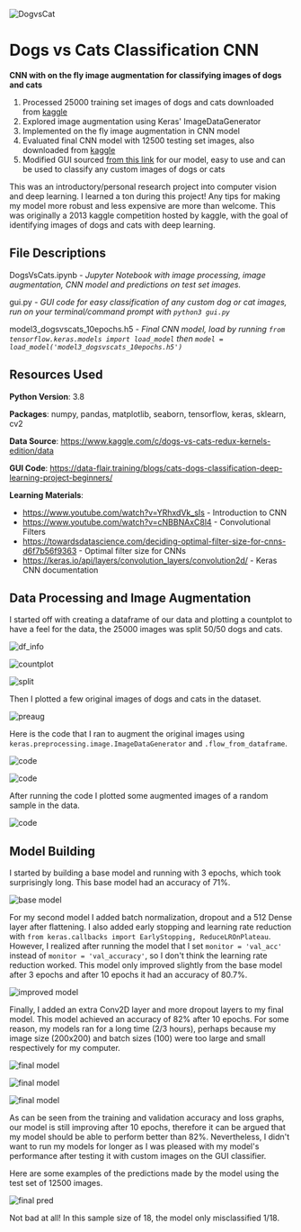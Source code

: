 ![DogvsCat](https://github.com/julianliu17/Dogs-vs-Cats-Classification-CNN/blob/main/Pictures/woof_meow.jpg "DogvsCat")
# Dogs vs Cats Classification CNN
**CNN with on the fly image augmentation for classifying images of dogs and cats**

1. Processed 25000 training set images of dogs and cats downloaded from [kaggle](https://www.kaggle.com/c/dogs-vs-cats-redux-kernels-edition/data)
2. Explored image augmentation using Keras' ImageDataGenerator
3. Implemented on the fly image augmentation in CNN model
4. Evaluated final CNN model with 12500 testing set images, also downloaded from [kaggle](https://www.kaggle.com/c/dogs-vs-cats-redux-kernels-edition/data)
5. Modified GUI sourced [from this link](https://data-flair.training/blogs/cats-dogs-classification-deep-learning-project-beginners/) for our model, easy to use and can be used to classify any custom images of dogs or cats

This was an introductory/personal research project into computer vision and deep learning. I learned a ton during this project! Any tips for making my model more robust and less expensive are more than welcome. This was originally a 2013 kaggle competition hosted by kaggle, with the goal of identifying images of dogs and cats with deep learning. 

## File Descriptions
DogsVsCats.ipynb - *Jupyter Notebook with image processing, image augmentation, CNN model and predictions on test set images.*

gui.py - *GUI code for easy classification of any custom dog or cat images, run on your terminal/command prompt with `python3 gui.py`*

model3_dogsvscats_10epochs.h5 - *Final CNN model, load by running `from tensorflow.keras.models import load_model` then `model = load_model('model3_dogsvscats_10epochs.h5')`*

## Resources Used
__Python Version__: 3.8

__Packages__: numpy, pandas, matplotlib, seaborn, tensorflow, keras, sklearn, cv2

__Data Source__: https://www.kaggle.com/c/dogs-vs-cats-redux-kernels-edition/data

__GUI Code__: https://data-flair.training/blogs/cats-dogs-classification-deep-learning-project-beginners/

__Learning Materials__: 
* https://www.youtube.com/watch?v=YRhxdVk_sIs   - Introduction to CNN
* https://www.youtube.com/watch?v=cNBBNAxC8l4   - Convolutional Filters
* https://towardsdatascience.com/deciding-optimal-filter-size-for-cnns-d6f7b56f9363   - Optimal filter size for CNNs
* https://keras.io/api/layers/convolution_layers/convolution2d/   - Keras CNN documentation

## Data Processing and Image Augmentation
I started off with creating a dataframe of our data and plotting a countplot to have a feel for the data, the 25000 images was split 50/50 dogs and cats.

![df_info](https://github.com/julianliu17/Dogs-vs-Cats-Classification-CNN/blob/main/Pictures/df_info.JPG "df_info")

![countplot](https://github.com/julianliu17/Dogs-vs-Cats-Classification-CNN/blob/main/Pictures/countplot.JPG "countplot")

![split](https://github.com/julianliu17/Dogs-vs-Cats-Classification-CNN/blob/main/Pictures/train_test_split.JPG "split")

Then I plotted a few original images of dogs and cats in the dataset.

![preaug](https://github.com/julianliu17/Dogs-vs-Cats-Classification-CNN/blob/main/Pictures/dogsandcatspreaug.JPG "preaug")

Here is the code that I ran to augment the original images using `keras.preprocessing.image.ImageDataGenerator` and `.flow_from_dataframe`.

![code](https://github.com/julianliu17/Dogs-vs-Cats-Classification-CNN/blob/main/Pictures/imagedatagenerator.JPG "code")

![code](https://github.com/julianliu17/Dogs-vs-Cats-Classification-CNN/blob/main/Pictures/traintestdatagen.JPG "code")

After running the code I plotted some augmented images of a random sample in the data. 

![code](https://github.com/julianliu17/Dogs-vs-Cats-Classification-CNN/blob/main/Pictures/augmenteddog.JPG "code")

## Model Building
I started by building a base model and running with 3 epochs, which took surprisingly long. This base model had an accuracy of 71%.

![base model](https://github.com/julianliu17/Dogs-vs-Cats-Classification-CNN/blob/main/Pictures/basemodel.JPG "base model")

For my second model I added batch normalization, dropout and a 512 Dense layer after flattening. I also added early stopping and learning rate reduction with `from keras.callbacks import EarlyStopping, ReduceLROnPlateau`. However, I realized after running the model that I set `monitor = 'val_acc'` instead of `monitor = 'val_accuracy'`, so I don't think the learning rate reduction worked. This model only improved slightly from the base model after 3 epochs and after 10 epochs it had an accuracy of 80.7%. 

![improved model](https://github.com/julianliu17/Dogs-vs-Cats-Classification-CNN/blob/main/Pictures/improved%20model.JPG "improved model")

Finally, I added an extra Conv2D layer and more dropout layers to my final model. This model achieved an accuracy of 82% after 10 epochs. For some reason, my models ran for a long time (2/3 hours), perhaps because my image size (200x200) and batch sizes (100) were too large and small respectively for my computer. 

![final model](https://github.com/julianliu17/Dogs-vs-Cats-Classification-CNN/blob/main/Pictures/finalmodelcode.JPG "final model")

![final model](https://github.com/julianliu17/Dogs-vs-Cats-Classification-CNN/blob/main/Pictures/finalmodelsummary.JPG "final model")

![final model](https://github.com/julianliu17/Dogs-vs-Cats-Classification-CNN/blob/main/Pictures/modelperformanceviz.JPG "final model")

As can be seen from the training and validation accuracy and loss graphs, our model is still improving after 10 epochs, therefore it can be argued that my model should be able to perform better than 82%. Nevertheless, I didn't want to run my models for longer as I was pleased with my model's performance after testing it with custom images on the GUI classifier.

Here are some examples of the predictions made by the model using the test set of 12500 images.

![final pred](https://github.com/julianliu17/Dogs-vs-Cats-Classification-CNN/blob/main/Pictures/finalpredictions.png "final pred")

Not bad at all! In this sample size of 18, the model only misclassified 1/18.




